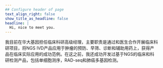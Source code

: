 ```yaml
---
## Configure header of page
text_align_right: false
show_title_as_headline: false
headline: |
  Hi, nice to meet you.
---
```


<!-- this is a subheadline -->
我目前在华大基因担任临床科研高级经理，主要职责是通过和医生合作开展临床科研项目，将NGS IVD产品应用于肿瘤的预防、早筛、诊断和辅助用药上，获得产品在临床实际应用的成功范例。在这之前，我还成功开发过基于NGS的临床和科研检测产品，包括单细胞测序，RAD-seq和肺癌多基因检测。